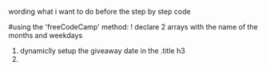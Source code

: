 wording what i want to do before the step by step code

#using the 'freeCodeCamp' method:
! declare 2 arrays with the name of the months and weekdays 
1. dynamiclly setup the giveaway date in the .title h3
2. 